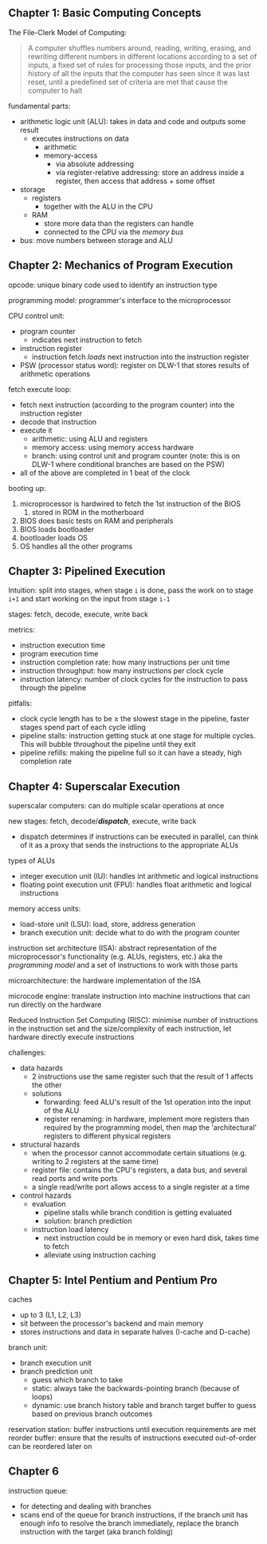 ## Chapter 1: Basic Computing Concepts

The File-Clerk Model of Computing: 
> A computer shuffles numbers around, reading, writing, erasing, and rewriting different numbers in different locations according to a set of inputs, a fixed set of rules for processing those inputs, and the prior history of all the inputs that the computer has seen since it was last reset, until a predefined set of criteria are met that cause the computer to halt

fundamental parts:
- arithmetic logic unit (ALU): takes in data and code and outputs some result
	- executes instructions on data
		- arithmetic
		- memory-access
			- via absolute addressing
			- via register-relative addressing: store an address inside a register, then access that address + some offset
- storage
	- registers
		- together with the ALU in the CPU
	- RAM
		- store more data than the registers can handle
		- connected to the CPU via the _memory bus_
- bus: move numbers between storage and ALU

## Chapter 2: Mechanics of Program Execution

opcode: unique binary code used to identify an instruction type

programming model: programmer's interface to the microprocessor

CPU control unit:
- program counter
	- indicates next instruction to fetch
- instruction register
	- instruction fetch _loads_ next instruction into the instruction register
- PSW (processor status word): register on DLW-1 that stores results of arithmetic operations

fetch execute loop:
- fetch next instruction (according to the program counter) into the instruction register
- decode that instruction
- execute it
	- arithmetic: using ALU and registers
	- memory access: using memory access hardware
	- branch: using control unit and program counter (note: this is on DLW-1 where conditional branches are based on the PSW)
- all of the above are completed in 1 beat of the clock

booting up:
1. microprocessor is hardwired to fetch the 1st instruction of the BIOS
	1. stored in ROM in the motherboard
2. BIOS does basic tests on RAM and peripherals
3. BIOS loads bootloader
4. bootloader loads OS
5. OS handles all the other programs

## Chapter 3: Pipelined Execution
Intuition: split into stages, when stage `i` is done, pass the work on to stage `i+1` and start working on the input from stage `i-1`

stages: fetch, decode, execute, write back

metrics:
- instruction execution time
- program execution time
- instruction completion rate: how many instructions per unit time
- instruction throughput: how many instructions per clock cycle
- instruction latency: number of clock cycles for the instruction to pass through the pipeline

pitfalls:
- clock cycle length has to be $\geq$ the slowest stage in the pipeline, faster stages spend part of each cycle idling
- pipeline stalls: instruction getting stuck at one stage for multiple cycles. This will bubble throughout the pipeline until they exit
- pipeline refills: making the pipeline full so it can have a steady, high completion rate

## Chapter 4: Superscalar Execution
superscalar computers: can do multiple scalar operations at once

new stages: fetch, decode/_**dispatch**_, execute, write back
- dispatch determines if instructions can be executed in parallel, can think of it as a proxy that sends the instructions to the appropriate ALUs 

types of ALUs
- integer execution unit (IU): handles int arithmetic and logical instructions
- floating point execution unit (FPU): handles float arithmetic and logical instructions

memory access units:
- load-store unit (LSU): load, store, address generation
- branch execution unit: decide what to do with the program counter

instruction set architecture (ISA): abstract representation of the microprocessor's functionality (e.g. ALUs, registers, etc.) aka the _programming model_ and a set of instructions to work with those parts

microarchitecture: the hardware implementation of the ISA

microcode engine: translate instruction into machine instructions that can run directly on the hardware

Reduced Instruction Set Computing (RISC): minimise number of instructions in the instruction set and the size/complexity of each instruction, let hardware directly execute instructions

challenges:
- data hazards
	- 2 instructions use the same register such that the result of 1 affects the other
	- solutions
		- forwarding: feed ALU's result of the 1st operation into the input of the ALU 
		- register renaming: in hardware, implement more registers than required by the programming model, then map the 'architectural' registers to different physical registers
- structural hazards
	- when the processor cannot accommodate certain situations (e.g. writing to 2 registers at the same time)
	- register file: contains the CPU's registers, a data bus, and several read ports and write ports
	- a single read/write port allows access to a single register at a time
- control hazards
	- evaluation
		- pipeline stalls while branch condition is getting evaluated
		- solution: branch prediction
	- instruction load latency
		- next instruction could be in memory or even hard disk, takes time to fetch
		- alleviate using instruction caching 
		
## Chapter 5: Intel Pentium and Pentium Pro

caches
- up to 3 (L1, L2, L3)
- sit between the processor's backend and main memory
- stores instructions and data in separate halves (I-cache and D-cache)

branch unit:
- branch execution unit
- branch prediction unit
	- guess which branch to take
	- static: always take the backwards-pointing branch (because of loops)
	- dynamic: use branch history table and branch target buffer to guess based on previous branch outcomes

reservation station: buffer instructions until execution requirements are met
reorder buffer: ensure that the results of instructions executed out-of-order can be reordered later on


## Chapter 6
instruction queue:
- for detecting and dealing with branches
- scans end of the queue for branch instructions, if the branch unit has enough info to resolve the branch immediately, replace the branch instruction with the target (aka branch folding)


